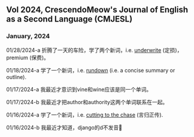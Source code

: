 ## Vol 2024, CrescendoMeow's Journal of English as a Second Language (CMJESL)

### January, 2024

01/28/2024-a 折腾了一天的车险，学了两个新词，i.e. [underwrite](https://www.investopedia.com/terms/u/underwriting.asp) (定损)，premium (保费)。

01/18/2024-a 学了一个新词，i.e. [rundown](https://www.collinsdictionary.com/dictionary/english/rundown) (i.e. a concise summary or outline).

01/17/2024-a 我最近才意识到vine和wine应该是同一个单词。

01/17/2024-b 我最近才把author和authority这两个单词联系在一起。

01/16/2024-a 学了一个新词，i.e. [cutting to the chase](https://en.wikipedia.org/wiki/Cut_to_the_chase) (言归正传).

01/16/2024-b 我最近才知道，django的d不发音🤦
